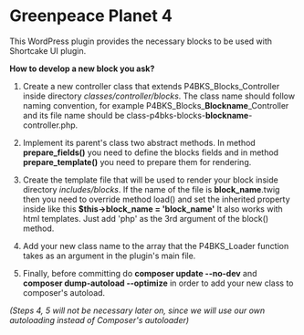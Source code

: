 # Greenpeace Planet 4

This WordPress plugin provides the necessary blocks to be used with Shortcake UI plugin.

**How to develop a new block you ask?**

1. Create a new controller class that extends P4BKS_Blocks_Controller inside directory _classes/controller/blocks_. The class name should follow naming convention, for example P4BKS_Blocks_**Blockname**_Controller and its file name should be class-p4bks-blocks-**blockname**-controller.php. 

2. Implement its parent's class two abstract methods. In method **prepare_fields()** you need to define the blocks fields and in method **prepare_template()** you need to prepare them for rendering.

3. Create the template file that will be used to render your block inside directory _includes/blocks_. If the name of the file is **block_name**.twig then
you need to override method load() and set the inherited property inside like this **$this->block_name = 'block_name'** It also works with html templates. Just add 'php' as the 3rd argument of the block() method.

4. Add your new class name to the array that the P4BKS_Loader function takes as an argument in the plugin's main file.

5. Finally, before committing do **composer update --no-dev** and **composer dump-autoload --optimize** in order to add your new class to composer's autoload.

_(Steps 4, 5 will not be necessary later on, since we will use our own autoloading instead of Composer's autoloader)_
